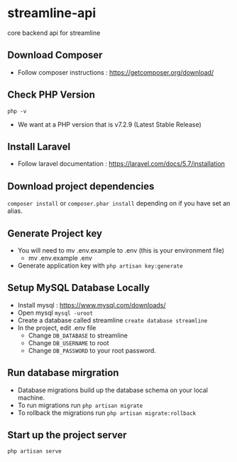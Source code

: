 # streamline-api
core backend api for streamline

## Download Composer
* Follow composer instructions : https://getcomposer.org/download/

## Check PHP Version
`php -v`
* We want at a PHP version that is v7.2.9 (Latest Stable Release)

## Install Laravel 
* Follow laravel documentation : https://laravel.com/docs/5.7/installation

## Download project dependencies
`composer install` or `composer.phar install` depending on if you have set an alias.

## Generate Project key
* You will need to mv .env.example to .env (this is your environment file)
  * mv .env.example .env
* Generate application key with `php artisan key:generate`

## Setup MySQL Database Locally
* Install mysql : https://www.mysql.com/downloads/
* Open mysql `mysql -uroot`
* Create a database called streamline `create database streamline`
* In the project, edit .env file
  * Change `DB_DATABASE` to streamline
  * Change `DB_USERNAME` to root
  * Change `DB_PASSWORD` to your root password.
  
## Run database mirgration
* Database migrations build up the database schema on your local machine. 
* To run migrations run `php artisan migrate`
* To rollback the migrations run `php artisan migrate:rollback`

## Start up the project server
`php artisan serve`
